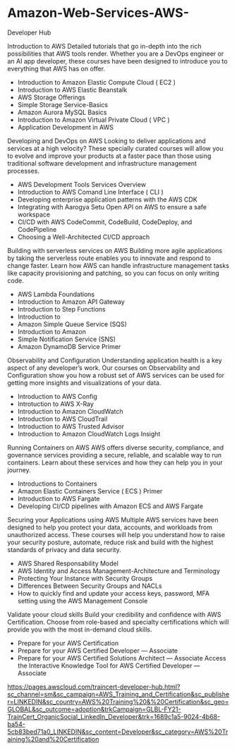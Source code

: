 # Amazon-Web-Services-AWS-

Developer Hub 

Introduction to AWS
Detailed tutorials that go in-depth into the rich possibilities that AWS tools render. Whether you are a DevOps engineer or an AI app developer, these courses have been designed to introduce you to everything that AWS has on offer.
- Introduction to Amazon Elastic Compute Cloud ( EC2 ) 
- Introduction to AWS Elastic Beanstalk 
- AWS Storage Offerings
- Simple Storage Service-Basics
- Amazon Aurora MySQL Basics
- Introduction to Amazon Virtual Private Cloud ( VPC ) 
- Application Development in AWS 

Developing and DevOps on AWS 
Looking to deliver applications and services at a high velocity? These specially curated courses will allow you to evolve and improve your products at a faster pace than those using traditional software development and infrastructure management processes.
- AWS Development Tools Services Overview 
- Introduction to AWS Comand Line Interface ( CLI ) 
- Developing enterprise application patterns with the AWS CDK
- Integrating with Aarogya Setu Open API on AWS to ensure a safe workspace
- CI/CD with AWS CodeCommit, CodeBuild, CodeDeploy, and CodePipeline
- Choosing a Well-Architected CI/CD approach

Building with serverless services on AWS
Building more agile applications by taking the serverless route enables you to innovate and respond to change faster. Learn how AWS can handle infrastructure management tasks like capacity provisioning and patching, so you can focus on only writing code.
- AWS Lambda Foundations
- Introduction to Amazon API Gateway
- Introduction to Step Functions
- Introduction to
- Amazon Simple Queue Service (SQS)
- Introduction to Amazon
- Simple Notification Service (SNS)
- Amazon DynamoDB Service Primer

Observability and Configuration
Understanding application health is a key aspect of any developer’s work. Our courses on Observability and Configuration show you how a robust set of AWS services can be used for getting more insights and visualizations of your data.
- Introduction to AWS Config
- Introtuction to AWS X-Ray 
- Introduction to Amazon CloudWatch 
- Introduction to AWS CloudTrail
- Introduction to AWS Trusted Advisor 
- Introduction to Amazon CloudWatch Logs Insight 


Running Containers on AWS 
AWS offers diverse security, compliance, and governance services providing a secure, reliable, and scalable way to run containers. Learn about these services and how they can help you in your journey.
- Introductions to Containers 
- Amazon Elastic Containers Service ( ECS ) Primer 
- Introduction to AWS Fargate 
- Developing CI/CD pipelines with Amazon ECS and AWS Fargate 

Securing your Applications using AWS 
Multiple AWS services have been designed to help you protect your data, accounts, and workloads from unauthorized access. These courses will help you understand how to raise your security posture, automate, reduce risk and build with the highest standards of privacy and data security.
- AWS Shared Responsability Model 
- AWS Identity and Access Management-Architecture and Terminology 
- Protecting Your Instance with Security Groups
- Differences Between Security Groups and NACLs
- How to quickly find and update your access keys, password, MFA setting using the AWS Management Console

Validate yoour cloud skills
Build your credibility and confidence with AWS Certification. Choose from role-based and specialty certifications which will provide you with the most in-demand cloud skills.
- Prepare for your AWS Certification
- Prepare for your AWS Certified Developer — Associate
- Prepare for your AWS Certified Solutions Architect — Associate
Access the Interactive Knowledge Tool for AWS Certified Developer — Associate




https://pages.awscloud.com/traincert-developer-hub.html?sc_channel=sm&sc_campaign=AWS_Training_and_Certification&sc_publisher=LINKEDIN&sc_country=AWS%20Training%20&%20Certification&sc_geo=GLOBAL&sc_outcome=adoption&trkCampaign=GLBL-FY21-TrainCert_OrganicSocial_LinkedIn_Developer&trk=1689c1a5-9024-4b68-ba54-5cb83bed71a0_LINKEDIN&sc_content=Developer&sc_category=AWS%20Training%20and%20Certification





